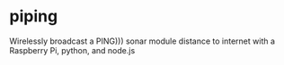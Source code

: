 # piping
Wirelessly broadcast a PING))) sonar module distance to internet with a Raspberry Pi, python, and node.js

